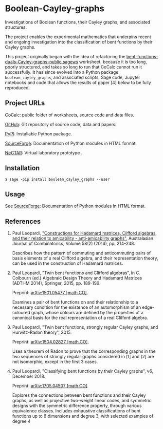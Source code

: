 # Boolean-Cayley-graphs

Investigations of Boolean functions, their Cayley graphs, and associated structures.

The project enables the experimental mathematics that underpins recent and ongoing investigation into the classification of bent functions by their Cayley graphs.

This project originally began with the idea of refactoring the [bent-functions-duals-Cayley-graphs-public.sagews](https://cloud.sagemath.com/projects/80f4c9e7-8a37-4f59-82e7-aa179ec0b652/files/public/bent-functions-duals-Cayley-graphs-public.sagews)
worksheet, because it is too long, poorly structured, and takes so long to run that CoCalc cannot run it successfully.
It has since evolved into a Python package `boolean_cayley_graphs`, and associated scripts, Sage code, Jupyter notebooks and code that allows the results
of paper [4] below to be fully reproduced.

## Project URLs

[CoCalc](https://cocalc.com/projects/80f4c9e7-8a37-4f59-82e7-aa179ec0b652/files/Boolean-Cayley-graphs/?session=default): public folder of worksheets, source code and data files.

[GitHub](https://github.com/penguian/Boolean-Cayley-graphs): Git repository of source code, data and papers.

[PyPI](https://pypi.org/project/boolean-cayley-graphs): Installable Python package.

[SourceForge](https://boolean-cayley-graphs.sourceforge.io/): Documentation of Python modules in HTML format.

[NeCTAR](http://vm-130-56-248-117.nci.org.au/bfcg/): Virtual laboratory prototype .

## Installation

```
$ sage -pip install boolean_cayley_graphs --user
```

## Usage

See [SourceForge](https://boolean-cayley-graphs.sourceforge.io/): Documentation of Python modules in HTML format.

## References

1. Paul Leopardi, ["Constructions for Hadamard matrices, Clifford algebras, and their relation to amicability - anti-amicability graphs"](http://ajc.maths.uq.edu.au/pdf/58/ajc_v58_p214.pdf),
Australasian Journal of Combinatorics, Volume 58(2) (2014), pp. 214–248.

   Describes how the pattern of commuting and anticommuting pairs of basis elements of a real Clifford algebra, and their representation theory, can be used in the construction of Hadamard matrices.

2. Paul Leopardi, "Twin bent functions and Clifford algebras", in C. Colbourn (ed.) Algebraic Design Theory and Hadamard Matrices (ADTHM 2014), Springer, 2015, pp. 189-199.

   Preprint:  [arXiv:1501.05477 \[math.CO\]](http://arxiv.org/abs/1501.05477).

   Examines a pair of bent functions on and their relationship to a necessary condition for the existence of an automorphism of an edge-coloured graph, whose colours are defined by the properties of a canonical basis for the real representation of a real Clifford algebra.

3. Paul Leopardi, "Twin bent functions, strongly regular Cayley graphs, and Hurwitz-Radon theory", 2015.

   Preprint: [arXiv:1504.02827 \[math.CO\]](http://arxiv.org/abs/1504.02827).

   Uses a theorem of Radon to prove that the corresponding graphs in the two sequences of strongly regular graphs considered in [1] and [2] are not isomorphic, except in the first 3 cases.

4. Paul Leopardi, "Classifying bent functions by their Cayley graphs", v6, December 2018.

   Preprint: [arXiv:1705.04507 \[math.CO\]](http://arxiv.org/abs/1705.04507).

   Explores the connections between bent functions and their Cayley graphs, as well as projective two-weight linear codes, and symmetric designs with the symmetric difference property, through various equivalence classes. Includes exhaustive classifications of bent functions up to 8 dimensions and degree 3, with selected examples of degree 4


